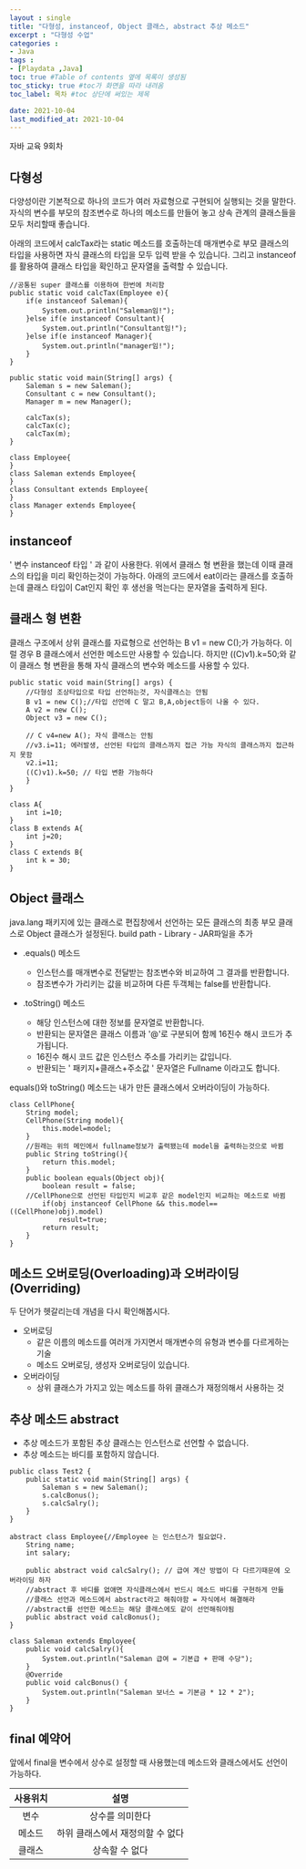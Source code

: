 ```yaml
---
layout : single
title: "다형성, instanceof, Object 클래스, abstract 추상 메소드"
excerpt : "다형성 수업"
categories :
- Java
tags :
- [Playdata ,Java]
toc: true #Table of contents 옆에 목록이 생성됨
toc_sticky: true #toc가 화면을 따라 내려옴
toc_label: 목차 #toc 상단에 써있는 제목

date: 2021-10-04
last_modified_at: 2021-10-04
---
```

자바 교육 9회차

## 다형성

다양성이란 기본적으로 하나의 코드가 여러 자료형으로 구현되어 실행되는 것을 말한다.
자식의 변수를 부모의 참조변수로 하나의 메소드를 만들어 놓고 상속 관계의 클래스들을 모두 처리할때 좋습니다.

아래의 코드에서 calcTax라는 static 메소드를 호출하는데 매개변수로 부모 클래스의 타입을 사용하면 자식 클래스의 타입을 모두 입력 받을 수 있습니다. 그리고 instanceof를 활용하여 클래스 타입을 확인하고 문자열을 출력할 수 있습니다.
```
//공통된 super 클래스를 이용하여 한번에 처리함
public static void calcTax(Employee e){
	if(e instanceof Saleman){
		System.out.println("Saleman임!");
	}else if(e instanceof Consultant){
		System.out.println("Consultant임!");
	}else if(e instanceof Manager){
		System.out.println("manager임!");
	}
}

public static void main(String[] args) {
	Saleman s = new Saleman();
	Consultant c = new Consultant();
	Manager m = new Manager();

	calcTax(s);
	calcTax(c);
	calcTax(m);
}

class Employee{
}
class Saleman extends Employee{
}
class Consultant extends Employee{
}
class Manager extends Employee{
}
```
## instanceof
' 변수 instanceof 타입 ' 과 같이 사용한다.
위에서 클래스 형 변환을 했는데 이때 클래스의 타입을 미리 확인하는것이 가능하다.
아래의 코드에서 eat이라는 클래스를 호출하는데 클래스 타입이 Cat인지 확인 후 생선을 먹는다는 문자열을 출력하게 된다.

## 클래스 형 변환

클래스 구조에서 상위 클래스를 자료형으로 선언하는 B v1 = new C();가 가능하다. 이럴 경우 B 클래스에서 선언한 메소드만 사용할 수 있습니다. 하지만 ((C)v1).k=50;와 같이 클래스 형 변환을 통해 자식 클래스의 변수와 메소드를 사용할 수 있다.

```
public static void main(String[] args) {
	//다형성 조상타입으로 타입 선언하는것, 자식클래스는 안됨
	B v1 = new C();//타입 선언에 C 말고 B,A,object등이 나올 수 있다.
	A v2 = new C();
	Object v3 = new C();

	// C v4=new A(); 자식 클래스는 안됨
	//v3.i=11; 에러발생, 선언된 타입의 클래스까지 접근 가능 자식의 클래스까지 접근하지 못함
	v2.i=11;
	((C)v1).k=50; // 타입 변환 가능하다
	}
}

class A{
	int i=10;
}
class B extends A{
	int j=20;
}
class C extends B{
	int k = 30;
}
```



## Object 클래스

java.lang 패키지에 있는 클래스로 편집창에서 선언하는 모든 클래스의 최종 부모 클래스로 Object 클래스가 설정된다.
build path - Library - JAR파일을 추가
- .equals() 메소드
  - 인스턴스를 매개변수로 전달받는 참조변수와 비교하여 그 결과를 반환합니다.
  - 참조변수가 가리키는 값을 비교하며 다른 두객체는 false를 반환합니다.

- .toString() 메소드
  - 해당 인스턴스에 대한 정보를 문자열로 반환합니다.
  - 반환되는 문자열은 클래스 이름과 '@'로 구분되어 함께 16진수 해시 코드가 추가됩니다.
  - 16진수 해시 코드 값은 인스턴스 주소를 가리키는 값입니다.
  - 반환되는 ' 패키지+클래스+주소값 ' 문자열은 Fullname 이라고도 합니다.

equals()와 toString() 메소드는 내가 만든 클래스에서 오버라이딩이 가능하다.

```
class CellPhone{
	String model;
	CellPhone(String model){
		this.model=model;
	}
	//원래는 위의 메인에서 fullname정보가 출력됐는데 model을 출력하는것으로 바뀜
	public String toString(){
		return this.model;
	}
	public boolean equals(Object obj){
		boolean result = false;
    //CellPhone으로 선언된 타입인지 비교후 같은 model인지 비교하는 메소드로 바뀜
		if(obj instanceof CellPhone && this.model==((CellPhone)obj).model)
			result=true;
		return result;
	}
}
```
## 메소드 오버로딩(Overloading)과 오버라이딩(Overriding)

두 단어가 헷갈리는데 개념을 다시 확인해봅시다.
- 오버로딩
  - 같은 이름의 메소드를 여러개 가지면서 매개변수의 유형과 변수를 다르게하는 기술
  - 메소드 오버로딩, 생성자 오버로딩이 있습니다.
- 오버라이딩
  - 상위 클래스가 가지고 있는 메소드를 하위 클래스가 재정의해서 사용하는 것

## 추상 메소드 abstract

- 추상 메소드가 포함된 추상 클래스는 인스턴스로 선언할 수 없습니다.
- 추상 메소드는 바디를 포함하지 않습니다.

```
public class Test2 {
	public static void main(String[] args) {
		Saleman s = new Saleman();		
		s.calcBonus();
		s.calcSalry();
	}
}

abstract class Employee{//Employee 는 인스턴스가 필요없다.
	String name;
	int salary;

	public abstract void calcSalry(); // 급여 계산 방법이 다 다르기때문에 오버라이딩 하자
	//abstract 후 바디를 없애면 자식클래스에서 반드시 메소드 바디를 구현하게 만듦
	//클래스 선언과 메소드에서 abstract라고 해줘야함 = 자식에서 해결해라
	//abstract를 선언한 메소드는 해당 클래스에도 같이 선언해줘야됨
	public abstract void calcBonus();
}

class Saleman extends Employee{
	public void calcSalry(){
		System.out.println("Saleman 급여 = 기본급 + 판매 수당");
	}
	@Override
	public void calcBonus() {
		System.out.println("Saleman 보너스 = 기본금 * 12 * 2");
	}
}
```

## final 예약어

앞에서 final을 변수에서 상수로 설정할 때 사용했는데 메소드와 클래스에서도 선언이 가능하다.

|사용위치|설명|
|:---:|:---:|
|변수|상수를 의미한다|
|메소드|하위 클래스에서 재정의할 수 없다|
|클래스|상속할 수 없다|
